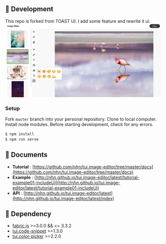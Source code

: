 ## 🔧 Development

This repo is forked from TOAST UI.
I add some feature and rewrite it ui.
![](./image-editor.png)

### Setup

Fork `master` branch into your personal repository.
Clone to local computer. 
Install node modules.
Before starting development, check for any errors.

```sh
$ npm install
$ npm run serve
```

## 📙 Documents
* **Tutorial** : [https://github.com/nhn/tui.image-editor/tree/master/docs](https://github.com/nhn/tui.image-editor/tree/master/docs)
* **Example** : [http://nhn.github.io/tui.image-editor/latest/tutorial-example01-includeUi](http://nhn.github.io/tui.image-editor/latest/tutorial-example01-includeUi)
* **API** : [http://nhn.github.io/tui.image-editor/latest](http://nhn.github.io/tui.image-editor/latest/index)


## 🔩 Dependency
* [fabric.js](https://github.com/fabricjs/fabric.js/releases) >=3.0.0 && <= 3.3.2
* [tui.code-snippet](https://github.com/nhn/tui.code-snippet/releases/tag/v1.3.0) >=1.3.0
* [tui.color-picker](https://github.com/nhn/tui.color-picker/releases/tag/v2.2.0) >=2.2.0



